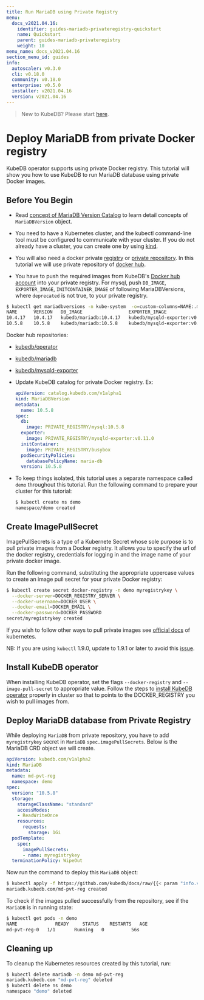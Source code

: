 ```yaml
---
title: Run MariaDB using Private Registry
menu:
  docs_v2021.04.16:
    identifier: guides-mariadb-privateregistry-quickstart
    name: Quickstart
    parent: guides-mariadb-privateregistry
    weight: 10
menu_name: docs_v2021.04.16
section_menu_id: guides
info:
  autoscaler: v0.3.0
  cli: v0.18.0
  community: v0.18.0
  enterprise: v0.5.0
  installer: v2021.04.16
  version: v2021.04.16
---
```


> New to KubeDB? Please start [here](/docs/v2021.04.16/README).

# Deploy MariaDB from private Docker registry

KubeDB operator supports using private Docker registry. This tutorial will show you how to use KubeDB to run MariaDB database using private Docker images.

## Before You Begin

- Read [concept of MariaDB Version Catalog](/docs/v2021.04.16/guides/mariadb/concepts/mariadb-version) to learn detail concepts of `MariaDBVersion` object.

- You need to have a Kubernetes cluster, and the kubectl command-line tool must be configured to communicate with your cluster. If you do not already have a cluster, you can create one by using [kind](https://kind.sigs.k8s.io/docs/user/quick-start/).

- You will also need a docker private [registry](https://docs.docker.com/registry/) or [private repository](https://docs.docker.com/docker-hub/repos/#private-repositories).  In this tutorial we will use private repository of [docker hub](https://hub.docker.com/).

- You have to push the required images from KubeDB's [Docker hub account](https://hub.docker.com/u/kubedb) into your private registry. For mysql, push `DB_IMAGE`, `EXPORTER_IMAGE`, `INITCONTAINER_IMAGE` of following MariaDBVersions, where `deprecated` is not true, to your private registry.

```bash
$ kubectl get mariadbversions -n kube-system  -o=custom-columns=NAME:.metadata.name,VERSION:.spec.version,DB_IMAGE:.spec.db.image,EXPORTER_IMAGE:.spec.exporter.image,INITCONTAINER_IMAGE:.spec.initContainer.image,DEPRECATED:.spec.deprecated
NAME      VERSION   DB_IMAGE                 EXPORTER_IMAGE                   INITCONTAINER_IMAGE   DEPRECATED
10.4.17   10.4.17   kubedb/mariadb:10.4.17   kubedb/mysqld-exporter:v0.11.0   kubedb/busybox        <none>
10.5.8    10.5.8    kubedb/mariadb:10.5.8    kubedb/mysqld-exporter:v0.11.0   kubedb/busybox        <none>
```

Docker hub repositories:

- [kubedb/operator](https://hub.docker.com/r/kubedb/operator)
- [kubedb/mariadb](https://hub.docker.com/r/kubedb/mariadb)
- [kubedb/mysqld-exporter](https://hub.docker.com/r/kubedb/mysqld-exporter)

- Update KubeDB catalog for private Docker registry. Ex:

  ```yaml
  apiVersion: catalog.kubedb.com/v1alpha1
  kind: MariaDBVersion
  metadata:
    name: 10.5.8
  spec:
    db:
      image: PRIVATE_REGISTRY/mysql:10.5.8
    exporter:
      image: PRIVATE_REGISTRY/mysqld-exporter:v0.11.0
    initContainer:
      image: PRIVATE_REGISTRY/busybox
    podSecurityPolicies:
      databasePolicyName: maria-db
    version: 10.5.8
  ```

- To keep things isolated, this tutorial uses a separate namespace called `demo` throughout this tutorial. Run the following command to prepare your cluster for this tutorial:

  ```bash
  $ kubectl create ns demo
  namespace/demo created
   ```

## Create ImagePullSecret

ImagePullSecrets is a type of a Kubernete Secret whose sole purpose is to pull private images from a Docker registry. It allows you to specify the url of the docker registry, credentials for logging in and the image name of your private docker image.

Run the following command, substituting the appropriate uppercase values to create an image pull secret for your private Docker registry:

```bash
$ kubectl create secret docker-registry -n demo myregistrykey \
  --docker-server=DOCKER_REGISTRY_SERVER \
  --docker-username=DOCKER_USER \
  --docker-email=DOCKER_EMAIL \
  --docker-password=DOCKER_PASSWORD
secret/myregistrykey created
```

If you wish to follow other ways to pull private images see [official docs](https://kubernetes.io/docs/concepts/containers/images/) of kubernetes.

NB: If you are using `kubectl` 1.9.0, update to 1.9.1 or later to avoid this [issue](https://github.com/kubernetes/kubernetes/issues/57427).

## Install KubeDB operator

When installing KubeDB operator, set the flags `--docker-registry` and `--image-pull-secret` to appropriate value. Follow the steps to [install KubeDB operator](/docs/v2021.04.16/setup/README) properly in cluster so that to points to the DOCKER_REGISTRY you wish to pull images from.

## Deploy MariaDB database from Private Registry

While deploying `MariaDB` from private repository, you have to add `myregistrykey` secret in `MariaDB` `spec.imagePullSecrets`.
Below is the MariaDB CRD object we will create.

```yaml
apiVersion: kubedb.com/v1alpha2
kind: MariaDB
metadata:
  name: md-pvt-reg
  namespace: demo
spec:
  version: "10.5.8"
  storage:
    storageClassName: "standard"
    accessModes:
    - ReadWriteOnce
    resources:
      requests:
        storage: 1Gi
  podTemplate:
    spec:
      imagePullSecrets:
      - name: myregistrykey
  terminationPolicy: WipeOut
```

Now run the command to deploy this `MariaDB` object:

```bash
$ kubectl apply -f https://github.com/kubedb/docs/raw/{{< param "info.version" >}}docs/guides/mariadb/private-registry/quickstart/examples/demo.yaml
mariadb.kubedb.com/md-pvt-reg created
```

To check if the images pulled successfully from the repository, see if the `MariaDB` is in running state:

```bash
$ kubectl get pods -n demo
NAME              READY     STATUS    RESTARTS   AGE
md-pvt-reg-0   1/1       Running   0          56s
```

## Cleaning up

To cleanup the Kubernetes resources created by this tutorial, run:

```bash
$ kubectl delete mariadb -n demo md-pvt-reg
mariadb.kubedb.com "md-pvt-reg" deleted
$ kubectl delete ns demo
namespace "demo" deleted
```
